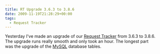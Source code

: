 ```yaml
---
title: RT Upgrade 3.6.3 to 3.8.6
date: 2009-11-19T21:28:29+00:00
tags:
  - Request Tracker
---
```


Yesterday I've made an upgrade of our [Request Tracker](https://bestpractical.com/request-tracker)
from 3.6.3 to 3.8.6. The upgrade runs really smooth and only took an hour.
The longest part was the upgrade of the [MySQL](https://www.mysql.com/) database tables.
